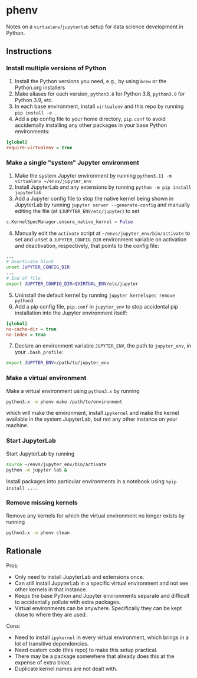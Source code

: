 # phenv

Notes on a `virtualenv`/`jupyterlab` setup for data science development in Python.

## Instructions

### Install multiple versions of Python
1. Install the Python versions you need, e.g., by using `brew` or the Python.org installers
1. Make aliases for each version, `python3.8` for Python 3.8, `python3.9` for Python 3.9, etc.
1. In each base environment, install `virtualenv` and this repo by running `pip install -e .`
1. Add a pip config file to your home directory, `pip.conf` to avoid accidentally installing any other packages in your base Python environments:
```ini
[global]
require-virtualenv = true
```

### Make a single "system" Jupyter environment
1. Make the system Jupyter environment by running `python3.11 -m virtualenv ~/envs/jupyter_env`
2. Install JupyterLab and any extensions by running `python -m pip install jupyterlab`
3. Add a Jupyter config file to stop the native kernel being shown in JupyterLab by running `jupyter server --generate-config` and manually editing the file (at `$JUPYTER_ENV/etc/jupyter`) to set
```python
c.KernelSpecManager.ensure_native_kernel = False
```
4. Manually edit the `activate` script at `~/envs/jupyter_env/bin/activate` to set and unset a `JUPYTER_CONFIG_DIR` environment variable on activation and deactivation, respectively, that points to the config file:
```bash
...
# Deactivate block
unset JUPYTER_CONFIG_DIR
...
# End of file
export JUPYTER_CONFIG_DIR=$VIRTUAL_ENV/etc/jupyter
```
5. Uninstall the default kernel by running `jupyter kernelspec remove python3`
6. Add a pip config file, `pip.conf` in `jupyter_env` to stop accidental pip installation into the Jupyter environment itself:
```ini
[global]
no-cache-dir = true
no-index = true
```
7. Declare an environment variable `JUPYTER_ENV`, the path to `jupyter_env`, in your `.bash_profile`:
```bash
export JUPYTER_ENV=/path/to/jupyter_env
```

### Make a virtual environment
Make a virtual environment using `python3.x` by running
```bash
python3.x -m phenv make /path/to/environment
```
which will make the environment, install `ipykernel` and make the kernel available in the system JupyterLab, but not any other instance on your machine.

### Start JupyterLab
Start JupyterLab by running
```bash
source ~/envs/jupyter_env/bin/activate
python -m jupyter lab &
```

Install packages into particular environments in a notebook using `%pip install ...`.

### Remove missing kernels
Remove any kernels for which the virtual environment no longer exists by running
```bash
python3.x -m phenv clean
```

## Rationale
Pros:
- Only need to install JupyterLab and extensions once.
- Can still install JupyterLab in a specific virtual environment and not see other kernels in that instance.
- Keeps the base Python and Jupyter environments separate and difficult to accidentally pollute with extra packages.
- Virtual environments can be anywhere. Specifically they can be kept close to where they are used.

Cons:
- Need to install `ipykernel` in every virtual environment, which brings in a lot of transitive dependencies.
- Need custom code (this repo) to make this setup practical.
- There may be a package somewhere that already does this at the expense of extra bloat.
- Duplicate kernel names are not dealt with.
